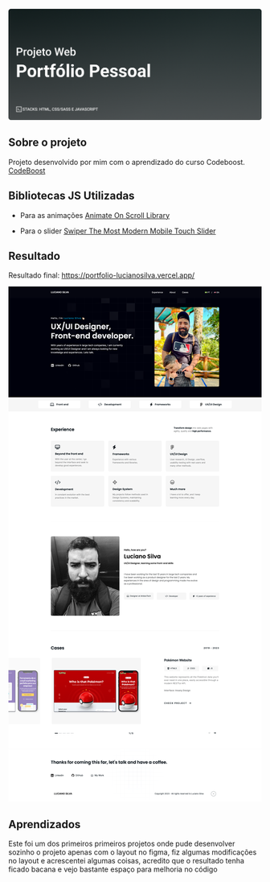 ![Cover](https://github.com/emnesty/agoravai_portfolio/blob/main/pessoal.png)

## Sobre o projeto
Projeto desenvolvido por mim com o aprendizado do curso Codeboost.
[CodeBoost](https://codeboost.com.br/)

## Bibliotecas JS Utilizadas
* Para as animações [Animate On Scroll Library](https://michalsnik.github.io/aos/)

* Para o slider [Swiper The Most Modern Mobile Touch Slider](https://swiperjs.com/)


## Resultado
Resultado final: https://portfolio-lucianosilva.vercel.app/

![screencapture-127-0-0-1-5500-index-html-2023-01-21-16_56_55 1](https://github.com/emnesty/agoravai_portfolio/blob/main/screencapture-portfolio-lucianosilva-vercel-app-2023-12-22-09_18_16.png)

## Aprendizados
Este foi um dos primeiros primeiros projetos onde pude desenvolver sozinho o projeto apenas com o layout no figma, fiz algumas modificações no layout e acrescentei algumas coisas, acredito que o resultado tenha ficado bacana e vejo bastante espaço para melhoria no código

